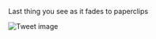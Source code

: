 Last thing you see as it fades to paperclips


![Tweet image](/asset/crosspoast/GybCAyKa4AAmDkg.png)

